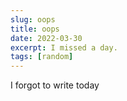 ```yaml
---
slug: oops
title: oops
date: 2022-03-30
excerpt: I missed a day.
tags: [random]
---
```


I forgot to write today

